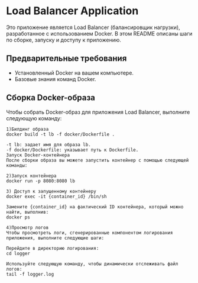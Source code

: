 # Load Balancer Application

Это приложение является Load Balancer (балансировщик нагрузки), разработанное с использованием Docker. В этом README описаны шаги по сборке, запуску и доступу к приложению.

## Предварительные требования

- Установленный Docker на вашем компьютере.
- Базовые знания команд Docker.

## Сборка Docker-образа

Чтобы собрать Docker-образ для приложения Load Balancer, выполните следующую команду:

```bash\zsh
1)Билдинг образа
docker build -t lb -f docker/Dockerfile .

-t lb: задает имя для образа lb.
-f docker/Dockerfile: указывает путь к Dockerfile.
Запуск Docker-контейнера
После сборки образа вы можете запустить контейнер с помощью следующей команды:

2)Запуск контейнера
docker run -p 8080:8080 lb

3) Доступ к запущенному контейнеру
docker exec -it {container_id} /bin/sh

Замените {container_id} на фактический ID контейнера, который можно найти, выполнив:
docker ps

4)Просмотр логов
Чтобы просмотреть логи, сгенерированные компонентом логирования приложения, выполните следующие шаги:

Перейдите в директорию логирования:
cd logger

Используйте следующую команду, чтобы динамически отслеживать файл логов:
tail -f logger.log
